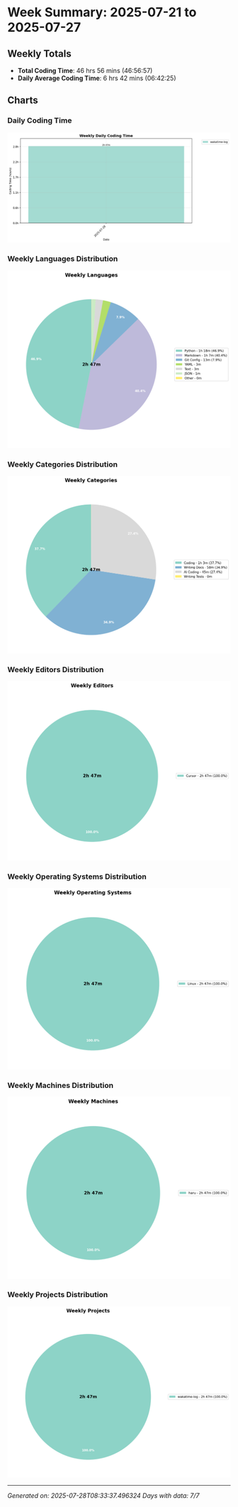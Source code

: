 # Week Summary: 2025-07-21 to 2025-07-27

## Weekly Totals
- **Total Coding Time**: 46 hrs 56 mins (46:56:57)
- **Daily Average Coding Time**: 6 hrs 42 mins (06:42:25)

## Charts

### Daily Coding Time

![Daily Coding Time](/charts/daily_coding_time.png)

### Weekly Languages Distribution
![Weekly Languages](/charts/weekly_languages.png)

### Weekly Categories Distribution
![Weekly Categories](/charts/weekly_categories.png)

### Weekly Editors Distribution
![Weekly Editors](/charts/weekly_editors.png)

### Weekly Operating Systems Distribution
![Weekly Operating Systems](/charts/weekly_operating_systems.png)

### Weekly Machines Distribution
![Weekly Machines](/charts/weekly_machines.png)

### Weekly Projects Distribution
![Weekly Projects](/charts/weekly_projects.png)

---
*Generated on: 2025-07-28T08:33:37.496324*
*Days with data: 7/7*
